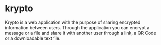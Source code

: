 # krypto
Krypto is a web application with the purpose of sharing encrypted information between users. Through the application you can encrypt a message or a file and share it with another user through a link, a QR Code or a downloadable text file.
